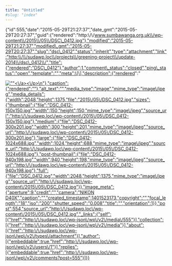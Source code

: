 ```yaml
---
title: "Untitled"
#slug: "index"
---
```


{"id":555,"date":"2015-05-29T21:27:37","date\_gmt":"2015-05-29T20:27:37","guid":{"rendered":"http:\\/\\/www.sumbawanga.org.uk\\/wp-content\\/2015\\/05\\/DSC\_0412.jpg"},"modified":"2015-05-29T21:27:37","modified\_gmt":"2015-05-29T20:27:37","slug":"dsc\_0412","status":"inherit","type":"attachment","link":"http:\\/\\/sudawp.loc\\/projects\\/greening-project\\/update-2014\\/dsc\_0412\\/","title":{"rendered":"DSC\_0412"},"author":1,"comment\_status":"closed","ping\_status":"open","template":"","meta":\[\],"description":{"rendered":"

[![\"\"](\"http:\/\/sudawp.loc\/wp-content\/2015\/05\/DSC_0412-300x201.jpg\")<\\/a><\\/p>\\n"},"caption":{"rendered":""},"alt\_text":"","media\_type":"image","mime\_type":"image\\/jpeg","media\_details":{"width":2048,"height":1375,"file":"2015\\/05\\/DSC\_0412.jpg","sizes":{"thumbnail":{"file":"DSC\_0412-150x150.jpg","width":150,"height":150,"mime\_type":"image\\/jpeg","source\_url":"http:\\/\\/sudawp.loc\\/wp-content\\/2015\\/05\\/DSC\_0412-150x150.jpg"},"medium":{"file":"DSC\_0412-300x201.jpg","width":300,"height":201,"mime\_type":"image\\/jpeg","source\_url":"http:\\/\\/sudawp.loc\\/wp-content\\/2015\\/05\\/DSC\_0412-300x201.jpg"},"large":{"file":"DSC\_0412-1024x688.jpg","width":1024,"height":688,"mime\_type":"image\\/jpeg","source\_url":"http:\\/\\/sudawp.loc\\/wp-content\\/2015\\/05\\/DSC\_0412-1024x688.jpg"},"post-thumbnail":{"file":"DSC\_0412-940x198.jpg","width":940,"height":198,"mime\_type":"image\\/jpeg","source\_url":"http:\\/\\/sudawp.loc\\/wp-content\\/2015\\/05\\/DSC\_0412-940x198.jpg"},"full":{"file":"DSC\_0412.jpg","width":2048,"height":1375,"mime\_type":"image\\/jpeg","source\_url":"http:\\/\\/sudawp.loc\\/wp-content\\/2015\\/05\\/DSC\_0412.jpg"}},"image\_meta":{"aperture":9,"credit":"","camera":"NIKON D40X","caption":"","created\_timestamp":1401523173,"copyright":"","focal\_length":"18","iso":"200","shutter\_speed":"0.008","title":"","orientation":1}},"post":554,"source\_url":"http:\\/\\/sudawp.loc\\/wp-content\\/2015\\/05\\/DSC\_0412.jpg","\_links":{"self":\[{"href":"http:\\/\\/sudawp.loc\\/wp-json\\/wp\\/v2\\/media\\/555"}\],"collection":\[{"href":"http:\\/\\/sudawp.loc\\/wp-json\\/wp\\/v2\\/media"}\],"about":\[{"href":"http:\\/\\/sudawp.loc\\/wp-json\\/wp\\/v2\\/types\\/attachment"}\],"author":\[{"embeddable":true,"href":"http:\\/\\/sudawp.loc\\/wp-json\\/wp\\/v2\\/users\\/1"}\],"replies":\[{"embeddable":true,"href":"http:\\/\\/sudawp.loc\\/wp-json\\/wp\\/v2\\/comments?post=555"}\]}}](http:\/\/sudawp.loc\/wp-content\/2015\/05\/DSC_0412.jpg)